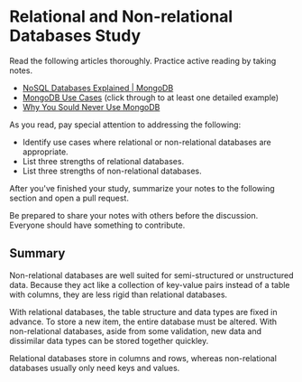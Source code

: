 # Relational and Non-relational Databases Study

Read the following articles thoroughly. Practice active reading by taking notes.

-   [NoSQL Databases Explained | MongoDB](https://www.mongodb.com/nosql-explained)
-   [MongoDB Use Cases](http://docs.mongodb.org/ecosystem/use-cases/) (click
    through to at least one detailed example)
-   [Why You Sould Never Use MongoDB](http://www.sarahmei.com/blog/2013/11/11/why-you-should-never-use-mongodb/)

As you read, pay special attention to addressing the following:

-   Identify use cases where relational or non-relational databases are
    appropriate.
-   List three strengths of relational databases.
-   List three strengths of non-relational databases.

After you've finished your study, summarize your notes to the following section
and open a pull request.

Be prepared to share your notes with others before the discussion. Everyone
should have something to contribute.

## Summary

Non-relational databases are well suited for semi-structured or unstructured data. Because they act like a collection of key-value pairs instead of a table with columns, they are less rigid than relational databases.


With relational databases, the table structure and data types are fixed in advance. To store a new item, the entire database must be altered. With non-relational databases, aside from some validation, new data and dissimilar data types can be stored together quickley.

Relational databases store in columns and rows, whereas non-relational databases usually only need keys and values.
